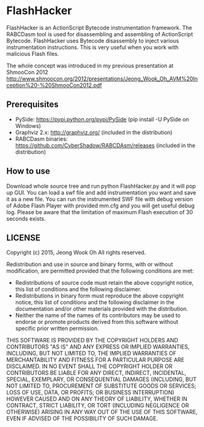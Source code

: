 # FlashHacker

FlashHacker is an ActionScript Bytecode instrumentation framework. The RABCDasm tool is used for disassembling and assembling of ActionScript Bytecode. FlashHacker uses Bytecode disassembly to inject various instrumentation instructions. This is very useful when you work with malicious Flash files.

The whole concept was introduced in my previous presentation at ShmooCon 2012
   http://www.shmoocon.org/2012/presentations/Jeong_Wook_Oh_AVM%20Inception%20-%20ShmooCon2012.pdf

## Prerequisites
* PySide: https://pypi.python.org/pypi/PySide (pip install -U PySide on Windows)
* Graphviz 2.x: http://graphviz.org/ (included in the distribution)
* RABCDasm binaries: https://github.com/CyberShadow/RABCDAsm/releases (included in the distribution)

## How to use
Download whole source tree and run python FlashHacker.py and it will pop up GUI. You can load a swf file and add instrumentation you want and save it as a new file. You can run the instrumented SWF file with debug version of Adobe Flash Player with provided mm.cfg and you will get useful debug log. Please be aware that the limitation of maximum Flash execution of 30 seconds exists.

## LICENSE
Copyright (c) 2015, Jeong Wook Oh
All rights reserved.

Redistribution and use in source and binary forms, with or without modification, are permitted provided that the following conditions are met:
   * Redistributions of source code must retain the above copyright notice, this list of conditions and the following disclaimer.
   * Redistributions in binary form must reproduce the above copyright notice, this list of conditions and the following disclaimer in the documentation and/or other materials provided with the distribution.
   * Neither the name of the names of its contributors may be used to endorse or promote products derived from this software without specific prior written permission.

THIS SOFTWARE IS PROVIDED BY THE COPYRIGHT HOLDERS AND CONTRIBUTORS "AS IS" AND ANY EXPRESS OR IMPLIED WARRANTIES, INCLUDING, BUT NOT LIMITED TO, THE IMPLIED WARRANTIES OF MERCHANTABILITY AND FITNESS FOR A PARTICULAR PURPOSE ARE DISCLAIMED. IN NO EVENT SHALL THE COPYRIGHT HOLDER OR CONTRIBUTORS BE LIABLE FOR ANY DIRECT, INDIRECT, INCIDENTAL, SPECIAL, EXEMPLARY, OR CONSEQUENTIAL DAMAGES (INCLUDING, BUT NOT LIMITED TO, PROCUREMENT OF SUBSTITUTE GOODS OR SERVICES; LOSS OF USE, DATA, OR PROFITS; OR BUSINESS INTERRUPTION) HOWEVER CAUSED AND ON ANY THEORY OF LIABILITY, WHETHER IN CONTRACT, STRICT LIABILITY, OR TORT (INCLUDING NEGLIGENCE OR OTHERWISE) ARISING IN ANY WAY OUT OF THE USE OF THIS SOFTWARE, EVEN IF ADVISED OF THE POSSIBILITY OF SUCH DAMAGE.

